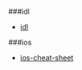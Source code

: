 ###idl
* [idl](http://solar.physics.montana.edu/reu/2010/gkerr/Links/idl_plotting_quick_reference_cheat_crib_sheet.pdf)

###ios
* [ios-cheat-sheet](https://github.com/Avocarrot/ios-cheatsheet)